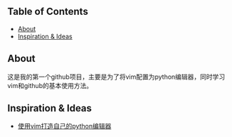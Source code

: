 ## Table of Contents
- [About](#about)
- [Inspiration & Ideas](#inspiration--ideas)

## About
这是我的第一个github项目，主要是为了将vim配置为python编辑器，同时学习vim和github的基本使用方法。

## Inspiration & Ideas

* [使用vim打造自己的python编辑器](https://www.cnblogs.com/ziheIT/p/8971510.html)
